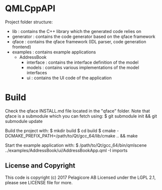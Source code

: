 # QMLCppAPI

Project folder structure:
 - lib : contains the C++ library which the generated code relies on
 - generator : contains the code generator based on the qface framework
 - qface : contains the qface framework (IDL parser, code generation frontend)
 - examples : contains example applications
     - AddressBook
         - interface : contains the interface definition of the model
         - models : contains various implementations of the model interfaces
         - ui : contains the UI code of the application

# Build

Check the qface INSTALL.md file located in the "qface" folder. Note that qface is a
submodule which you can fetch using:
$ git submodule init && git submodule update

Build the project with:
$ mkdir build
$ cd build
$ cmake -DCMAKE_PREFIX_PATH=/path/to/Qt/gcc_64/lib/cmake .. && make

Start the example application with:
$ /path/to/Qt/gcc_64/bin/qmlscene ../examples/AddressBook/ui/AddressBookApp.qml  -I imports

## License and Copyright

This code is copyright (c) 2017 Pelagicore AB
Licensed under the LGPL 2.1, please see LICENSE file for more.
